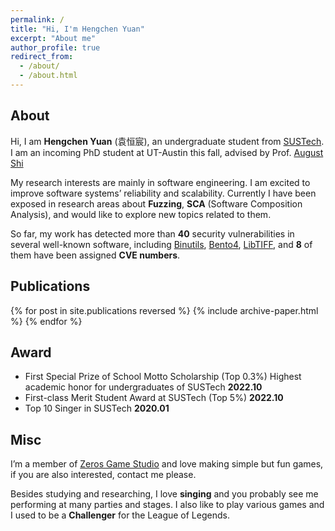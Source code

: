 ```yaml
---
permalink: /
title: "Hi, I'm Hengchen Yuan"
excerpt: "About me"
author_profile: true
redirect_from: 
  - /about/
  - /about.html
---
```



## About

Hi, I am **Hengchen Yuan** (袁恒宸), an undergraduate student from [SUSTech]([SUSTech](https://www.sustech.edu.cn/en/)). I am an incoming PhD student at UT-Austin this fall, advised by Prof. [August Shi](https://sites.utexas.edu/august/)

My research interests are mainly in software engineering. I am excited to improve software systems’ reliability and scalability. Currently I have been exposed in research areas about **Fuzzing**, **SCA** (Software Composition Analysis), and would like to explore new topics related to them.

So far, my work has detected more than **40** security vulnerabilities in several well-known software, including [Binutils](https://www.gnu.org/software/binutils/), [Bento4](https://www.bento4.com/), [LibTIFF](http://www.simplesystems.org/libtiff/), and **8** of them have been assigned **CVE numbers**.


## Publications

{% for post in site.publications reversed %}
  {% include archive-paper.html %}
{% endfor %}

## Award

  - First Special Prize of School Motto Scholarship (Top 0.3%)  Highest academic honor for undergraduates of  SUSTech                                                                             **2022.10**
  - First-class Merit Student Award at SUSTech  (Top 5%)                                                                           **2022.10**
  - Top 10 Singer in SUSTech                                                                                                **2020.01**

## Misc

I’m a member of [Zeros Game Studio](http://zeros.group/index.html) and love making simple but fun games, if you are also interested, contact me please.

Besides studying and researching, I love **singing** and you probably see me performing at many parties and stages. I also like to play various games and I used to be a **Challenger** for the League of Legends.
